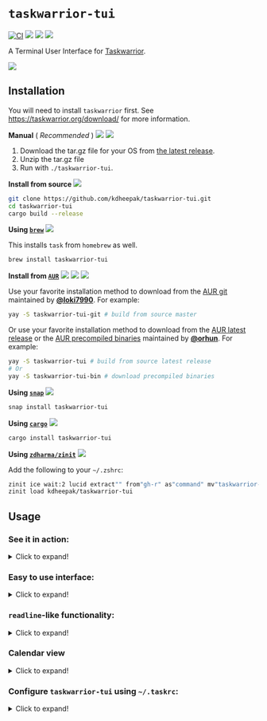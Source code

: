 # `taskwarrior-tui`

[![CI](https://github.com/kdheepak/taskwarrior-tui/workflows/CI/badge.svg)](https://github.com/kdheepak/taskwarrior-tui/actions?query=workflow%3ACI)
[![](https://img.shields.io/github/license/kdheepak/taskwarrior-tui)](./LICENSE)
[![](https://img.shields.io/github/v/release/kdheepak/taskwarrior-tui)](https://github.com/kdheepak/taskwarrior-tui/releases/latest)
[![](https://img.shields.io/static/v1?label=platform&message=linux-32%20%7C%20linux-64%20%7C%20osx-64%20%7C%20win-32%20%7C%20win-64&color=lightgrey)](https://github.com/kdheepak/taskwarrior-tui/releases/latest)

A Terminal User Interface for [Taskwarrior](https://taskwarrior.org/).

![](https://user-images.githubusercontent.com/1813121/97066323-acd41500-1571-11eb-90c2-d74faa21e1ad.png)

## Installation

You will need to install `taskwarrior` first. See <https://taskwarrior.org/download/> for more information.

**Manual** ( _Recommended_ ) [![](https://img.shields.io/github/v/tag/kdheepak/taskwarrior-tui)](https://github.com/kdheepak/taskwarrior-tui/releases/latest) [![](https://img.shields.io/github/downloads/kdheepak/taskwarrior-tui/total)](https://github.com/kdheepak/taskwarrior-tui/releases/latest)

1. Download the tar.gz file for your OS from [the latest release](https://github.com/kdheepak/taskwarrior-tui/releases/latest).
2. Unzip the tar.gz file
3. Run with `./taskwarrior-tui`.

**Install from source** [![](https://img.shields.io/badge/branch-master-red)](https://github.com/kdheepak/taskwarrior-tui)

```bash
git clone https://github.com/kdheepak/taskwarrior-tui.git
cd taskwarrior-tui
cargo build --release
```

**Using [`brew`](https://brew.sh/)** [![](https://img.shields.io/homebrew/v/taskwarrior-tui)](https://formulae.brew.sh/formula/taskwarrior-tui)

This installs `task` from `homebrew` as well.

```bash
brew install taskwarrior-tui
```

**Install from [`AUR`](https://wiki.archlinux.org/index.php/Arch_User_Repository)** [![](https://img.shields.io/aur/version/taskwarrior-tui-git)](https://aur.archlinux.org/packages/taskwarrior-tui-git/) [![](https://img.shields.io/aur/version/taskwarrior-tui)](https://aur.archlinux.org/packages/taskwarrior-tui/) [![](https://img.shields.io/aur/version/taskwarrior-tui-bin)](https://aur.archlinux.org/packages/taskwarrior-tui-bin/)

Use your favorite installation method to download from the [AUR git](https://aur.archlinux.org/packages/taskwarrior-tui-git/) maintained by [**@loki7990**](https://github.com/loki7990). For example:

```bash
yay -S taskwarrior-tui-git # build from source master
```

Or use your favorite installation method to download from the [AUR latest release](https://aur.archlinux.org/packages/taskwarrior-tui/) or the [AUR precompiled binaries](https://aur.archlinux.org/packages/taskwarrior-tui/) maintained by [**@orhun**](https://github.com/orhun). For example:

```bash
yay -S taskwarrior-tui # build from source latest release
# Or
yay -S taskwarrior-tui-bin # download precompiled binaries
```

**Using [`snap`](https://snapcraft.io/)** [![](https://snapcraft.io/taskwarrior-tui/badge.svg)](https://snapcraft.io/taskwarrior-tui)

```bash
snap install taskwarrior-tui
```

**Using [`cargo`](https://crates.io/)** [![](https://img.shields.io/crates/v/taskwarrior-tui)](https://libraries.io/cargo/taskwarrior-tui)

```bash
cargo install taskwarrior-tui
```

**Using [`zdharma/zinit`](https://github.com/zdharma/zinit)** [![](https://img.shields.io/github/v/tag/kdheepak/taskwarrior-tui)](https://github.com/kdheepak/taskwarrior-tui/releases/latest)

Add the following to your `~/.zshrc`:

```zsh
zinit ice wait:2 lucid extract"" from"gh-r" as"command" mv"taskwarrior-tui* -> tt"
zinit load kdheepak/taskwarrior-tui
```

## Usage

### See it in action:

<details>

<summary> Click to expand! </summary>

![](https://user-images.githubusercontent.com/1813121/89620056-4ed64200-d84c-11ea-9153-9e08bc26d3b4.gif)

</details>

### Easy to use interface:

<details>

<summary> Click to expand! </summary>

See [KEYBINDINGS.md](./KEYBINDINGS.md) for full list.

![](https://user-images.githubusercontent.com/1813121/88654924-40896880-d08b-11ea-8709-b29cc970da4c.gif)

</details>

### `readline`-like functionality:

<details>

<summary> Click to expand! </summary>

- `<Ctrl-a>` : Go to beginning of the line
- `<Ctrl-e>` : Go to end of the line
- `<Ctrl-u>` : Delete from beginning of the line
- `<Ctrl-k>` : Delete to end of the line
- `<Ctrl-w>` : Delete previous word

![](https://user-images.githubusercontent.com/1813121/95651612-ce7cc900-0aa8-11eb-8686-42442ed9ee43.gif)

</details>

### Calendar view

<details>

<summary> Click to expand! </summary>

`taskwarrior-tui` supports a Calendar view, which you can get to by hitting the `]` key:

![](https://user-images.githubusercontent.com/1813121/96957124-0c211f00-14b7-11eb-9d29-b3b68420af44.gif)

This highlights the days for your due tasks in a calendar view.
You can configure the number of months in a row by changing the `uda.taskwarrior-tui.calendar.months-per-row` attribute in your `taskrc` file.
See the next section for more information.

You can switch back to the task view by hitting the `[` key.

</details>

### Configure `taskwarrior-tui` using `~/.taskrc`:

<details>

<summary> Click to expand! </summary>

`taskwarrior-tui` reads values from your `taskwarrior`'s `taskrc` file (default: `~/.taskrc`).

![](https://user-images.githubusercontent.com/1813121/96684390-bf173e80-1338-11eb-971c-ae64233d142e.png)

For example, `color.active` is used to style the active task.
If you would like to try it, open your `taskrc` file and change `color.active=white on blue`.

So `color.active` will take precedence over `color.overdue`. You can see what `color.active` is by running `task show color.active` in your favorite shell prompt.

The following color attributes are supported:

```plaintext
color.deleted
color.completed
color.active
color.overdue
color.scheduled
color.due.today
color.due
color.blocked
color.blocking
color.recurring
color.tagged
```

Other `taskwarrior-tui` configuration options are possible using the user defined attribute feature of `taskwarrior`.
All `taskwarrior-tui` specific configuration options will begin with `uda.taskwarrior-tui.`.
The following is a full list of all the options available and their default values implemented by `taskwarrior-tui` if not defined in your `taskrc` file.

```plaintext
uda.taskwarrior-tui.selection.indicator=•
uda.taskwarrior-tui.selection.bold=yes
uda.taskwarrior-tui.selection.italic=no
uda.taskwarrior-tui.selection.dim=no
uda.taskwarrior-tui.selection.blink=no
uda.taskwarrior-tui.calendar.months-per-row=4
uda.taskwarrior-tui.task-report.show-detail=true
```

</details>
